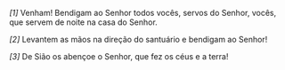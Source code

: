 *[1]* Venham! Bendigam ao Senhor todos vocês, servos do Senhor, vocês, que servem de noite na casa do Senhor.

*[2]* Levantem as mãos na direção do santuário e bendigam ao Senhor!

*[3]* De Sião os abençoe o Senhor, que fez os céus e a terra!

